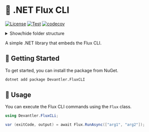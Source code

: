 # 🔁 .NET Flux CLI

[![License](https://img.shields.io/badge/License-Apache_2.0-blue.svg)](https://opensource.org/licenses/Apache-2.0)
[![Test](https://github.com/devantler-tech/dotnet-flux-cli/actions/workflows/test.yaml/badge.svg)](https://github.com/devantler-tech/dotnet-flux-cli/actions/workflows/test.yaml)
[![codecov](https://codecov.io/gh/devantler-tech/dotnet-flux-cli/graph/badge.svg?token=RhQPb4fE7z)](https://codecov.io/gh/devantler-tech/dotnet-flux-cli)

<details>
  <summary>Show/hide folder structure</summary>

<!-- readme-tree start -->
```
.
├── .github
│   ├── scripts
│   └── workflows
├── Devantler.FluxCLI
│   └── runtimes
│       ├── linux-arm64
│       │   └── native
│       ├── linux-x64
│       │   └── native
│       ├── osx-arm64
│       │   └── native
│       ├── osx-x64
│       │   └── native
│       ├── win-arm64
│       │   └── native
│       └── win-x64
│           └── native
└── Devantler.FluxCLI.Tests
    └── FluxTests

20 directories
```
<!-- readme-tree end -->

</details>

A simple .NET library that embeds the Flux CLI.

## 🚀 Getting Started

To get started, you can install the package from NuGet.

```bash
dotnet add package Devantler.FluxCLI
```

## 📝 Usage

You can execute the Flux CLI commands using the `Flux` class.

```csharp
using Devantler.FluxCLi;

var (exitCode, output) = await Flux.RunAsync(["arg1", "arg2"]);
```
